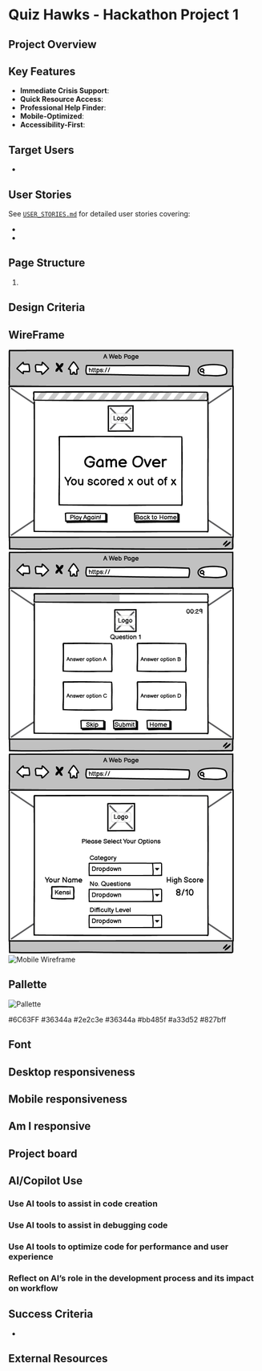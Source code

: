 # Quiz Hawks - Hackathon Project 1

## Project Overview



## Key Features

- **Immediate Crisis Support**: 
- **Quick Resource Access**: 
- **Professional Help Finder**: 
- **Mobile-Optimized**: 
- **Accessibility-First**: 

## Target Users

- 

## User Stories

See [`USER_STORIES.md`](./USER_STORIES.md) for detailed user stories covering:

- 
-
## Page Structure

1. 




## Design Criteria

## WireFrame
![Desktop Wireframe1](<assets/images/wireframe1.png>)
![Desktop Wireframe2](<assets/images/wireframe2.png>)
![Desktop Wireframe3](<assets/images/wireframe3.png>)
![Mobile Wireframe](<assets/Images/New Wireframe 2.png>)
## Pallette
![Pallette](assets/Images/Pallette.png)

#6C63FF #36344a #2e2c3e #36344a #bb485f #a33d52 #827bff

## Font


  

## Desktop responsiveness

## Mobile responsiveness


## Am I responsive


## Project board



## AI/Copilot Use
### Use AI tools to assist in code creation

### Use AI tools to assist in debugging code

### Use AI tools to optimize code for performance and user experience

### Reflect on AI’s role in the development process and its impact on workflow



## Success Criteria

- 


## External Resources 



